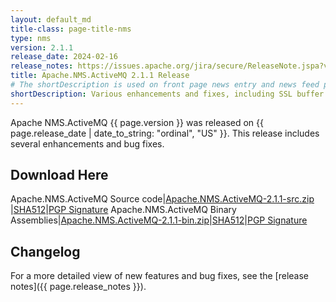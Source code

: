 ```yaml
---
layout: default_md
title-class: page-title-nms
type: nms
version: 2.1.1
release_date: 2024-02-16
release_notes: https://issues.apache.org/jira/secure/ReleaseNote.jspa?version=12355665&projectId=12311201
title: Apache.NMS.ActiveMQ 2.1.1 Release
# The shortDescription is used on front page news entry and news feed pages
shortDescription: Various enhancements and fixes, including SSL buffer size support and nested parameters for failover transport.
---
```


Apache NMS.ActiveMQ {{ page.version }} was released on {{ page.release_date | date_to_string: "ordinal", "US" }}. This release includes several enhancements and bug fixes.

Download Here
-------------

Apache.NMS.ActiveMQ Source code|[Apache.NMS.ActiveMQ-2.1.1-src.zip ](https://www.apache.org/dyn/closer.lua?filename=/activemq/apache-nms-activemq/2.1.1/Apache.NMS.ActiveMQ-2.1.1-src.zip&action=download)|[SHA512](https://downloads.apache.org/activemq/apache-nms-activemq/2.1.1/Apache.NMS.ActiveMQ-2.1.1-src.zip.sha512)|[PGP Signature](https://downloads.apache.org/activemq/apache-nms-activemq/2.1.1/Apache.NMS.ActiveMQ-2.1.1-src.zip.asc)
Apache.NMS.ActiveMQ Binary Assemblies|[Apache.NMS.ActiveMQ-2.1.1-bin.zip](https://www.apache.org/dyn/closer.lua?filename=/activemq/apache-nms-activemq/2.1.1/Apache.NMS.ActiveMQ-2.1.1-bin.zip&action=download)|[SHA512](https://downloads.apache.org/activemq/apache-nms-activemq/2.1.1/Apache.NMS.ActiveMQ-2.1.1-bin.zip.sha512)|[PGP Signature](https://downloads.apache.org/activemq/apache-nms-activemq/2.1.1/Apache.NMS.ActiveMQ-2.1.1-bin.zip.asc)

Changelog
---------

For a more detailed view of new features and bug fixes, see the [release notes]({{ page.release_notes }}).
